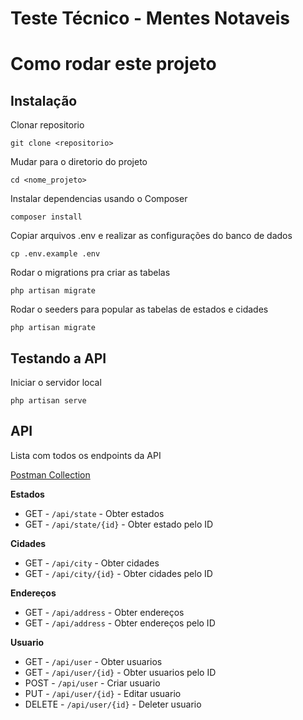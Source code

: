 # Teste Técnico - Mentes Notaveis

# Como rodar este projeto

## Instalação

Clonar repositorio

    git clone <repositorio>

Mudar para o diretorio do projeto

    cd <nome_projeto>

Instalar dependencias usando o Composer

    composer install

Copiar arquivos .env e realizar as configurações do banco de dados

    cp .env.example .env

Rodar o migrations pra criar as tabelas

    php artisan migrate

Rodar o seeders para popular as tabelas de estados e cidades

    php artisan migrate

## Testando a API

Iniciar o servidor local

    php artisan serve

## API

Lista com todos os endpoints da API

[Postman Collection](mentesNotaveis.postman_collection.json)

**Estados**

- GET - `/api/state` - Obter estados
- GET - `/api/state/{id}` - Obter estado pelo ID

**Cidades**

- GET - `/api/city` - Obter cidades
- GET - `/api/city/{id}` - Obter cidades pelo ID

**Endereços**

- GET - `/api/address` - Obter endereços
- GET - `/api/address` - Obter endereços pelo ID

**Usuario**

- GET - `/api/user` - Obter usuarios
- GET - `/api/user/{id}` - Obter usuarios pelo ID
- POST - `/api/user` - Criar usuario
- PUT - `/api/user/{id}` - Editar usuario
- DELETE - `/api/user/{id}` - Deleter usuario